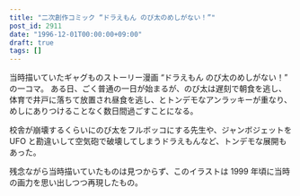```yaml
---
title: "二次創作コミック “ドラえもん のび太のめしがない！”"
post_id: 2911
date: "1996-12-01T00:00:00+09:00"
draft: true
tags: []
---
```



当時描いていたギャグものストーリー漫画 “ドラえもん のび太のめしがない！” の一コマ。
ある日、ごく普通の一日が始まるが、のび太は遅刻で朝食を逃し、体育で井戸に落ちて放置され昼食を逃し、とトンデモなアンラッキーが重なり、めしにありつけることなく数日間過ごすことになる。

校舎が崩壊するくらいにのび太をフルボッコにする先生や、ジャンボジェットを UFO と勘違いして空気砲で破壊してしまうドラえもんなど、トンデモな展開もあった。

残念ながら当時描いていたものは見つからず、このイラストは 1999 年頃に当時の画力を思い出しつつ再現したもの。
